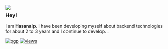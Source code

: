 <img align="left" src="https://orhun.dev/img/crow.png">

### Hey!

I am **Hasanalp**. I have been developing myself about backend technologies for about 2 to 3 years and I continue to develop. .

[![pgp](https://img.shields.io/badge/pgp-0xF83424824B3E4B90-313131?style=flat&labelColor=545454&color=313131)](https://github.com/hasanalptemiz.gpg) [![views](https://komarev.com/ghpvc/?username=hasanalptemiz&style=flat&color=313131&label=views)](https://github.com/hasanalptemiz)

<br>

